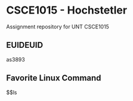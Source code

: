 # CSCE1015 - Hochstetler
Assignment repository for UNT CSCE1015
## EUIDEUID
as3893
## Favorite Linux Command
$$ls
